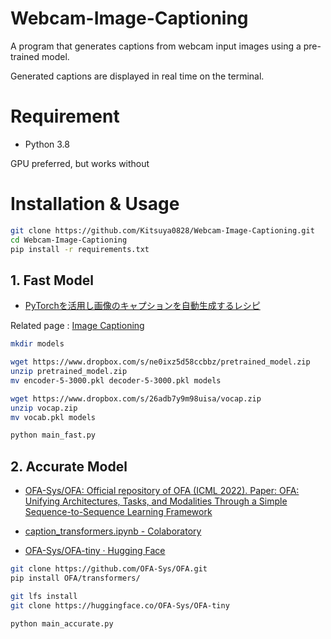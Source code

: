 # Webcam-Image-Captioning

A program that generates captions from webcam input images using a pre-trained model.

Generated captions are displayed in real time on the terminal.



# Requirement
* Python 3.8

GPU preferred, but works without

# Installation & Usage

```bash
git clone https://github.com/Kitsuya0828/Webcam-Image-Captioning.git
cd Webcam-Image-Captioning
pip install -r requirements.txt
```

## 1. Fast Model
* [PyTorchを活用し画像のキャプションを自動生成するレシピ](https://axross-recipe.com/recipes/114)

Related page : [Image Captioning](https://keras.io/examples/vision/image_captioning/)

```bash
mkdir models

wget https://www.dropbox.com/s/ne0ixz5d58ccbbz/pretrained_model.zip
unzip pretrained_model.zip
mv encoder-5-3000.pkl decoder-5-3000.pkl models

wget https://www.dropbox.com/s/26adb7y9m98uisa/vocap.zip
unzip vocap.zip
mv vocab.pkl models

python main_fast.py
```




## 2. Accurate Model

* [OFA\-Sys/OFA: Official repository of OFA \(ICML 2022\)\. Paper: OFA: Unifying Architectures, Tasks, and Modalities Through a Simple Sequence\-to\-Sequence Learning Framework](https://github.com/OFA-Sys/OFA)

* [caption\_transformers\.ipynb \- Colaboratory](https://colab.research.google.com/drive/1Ho81RBV8jysZ7e0FhsSCk_v938QeDuy3?usp=sharing#scrollTo=xaOphksg3ETI)

* [OFA\-Sys/OFA\-tiny · Hugging Face](https://huggingface.co/OFA-Sys/OFA-tiny)


```bash
git clone https://github.com/OFA-Sys/OFA.git
pip install OFA/transformers/

git lfs install
git clone https://huggingface.co/OFA-Sys/OFA-tiny

python main_accurate.py
```

